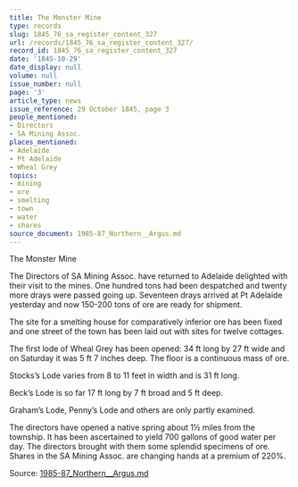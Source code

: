 ```yaml
---
title: The Monster Mine
type: records
slug: 1845_76_sa_register_content_327
url: /records/1845_76_sa_register_content_327/
record_id: 1845_76_sa_register_content_327
date: '1845-10-29'
date_display: null
volume: null
issue_number: null
page: '3'
article_type: news
issue_reference: 29 October 1845, page 3
people_mentioned:
- Directors
- SA Mining Assoc.
places_mentioned:
- Adelaide
- Pt Adelaide
- Wheal Grey
topics:
- mining
- ore
- smelting
- town
- water
- shares
source_document: 1985-87_Northern__Argus.md
---
```


The Monster Mine

The Directors of SA Mining Assoc. have returned to Adelaide delighted with their visit to the mines.  One hundred tons had been despatched and twenty more drays were passed going up.  Seventeen drays arrived at Pt Adelaide yesterday and now 150-200 tons of ore are ready for shipment.

The site for a smelting house for comparatively inferior ore has been fixed and one street of the town has been laid out with sites for twelve cottages.

The first lode of Wheal Grey has been opened: 34 ft long by 27 ft wide and on Saturday it was 5 ft 7 inches deep.  The floor is a continuous mass of ore.

Stocks’s Lode varies from 8 to 11 feet in width and is 31 ft long.

Beck’s Lode is so far 17 ft long by 7 ft broad and 5 ft deep.

Graham’s Lode, Penny’s Lode and others are only partly examined.

The directors have opened a native spring about 1½ miles from the township.  It has been ascertained to yield 700 gallons of good water per day.  The directors brought with them some splendid specimens of ore.  Shares in the SA Mining Assoc. are changing hands at a premium of 220%.

Source: [1985-87_Northern__Argus.md](/downloads/markdown/1985-87_Northern__Argus.md)
